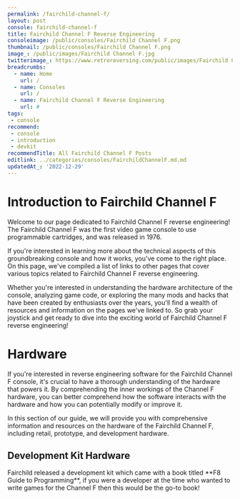 ```yaml
---
permalink: /fairchild-channel-f/
layout: post
console: fairchild-channel-f
title: Fairchild Channel F Reverse Engineering
consoleimage: /public/consoles/Fairchild Channel F.png
thumbnail: /public/consoles/Fairchild Channel F.png
image_: /public/images/Fairchild Channel F.jpg
twitterimage_: https://www.retroreversing.com/public/images/Fairchild Channel F.jpg
breadcrumbs:
  - name: Home
    url: /
  - name: Consoles
    url: /
  - name: Fairchild Channel F Reverse Engineering
    url: #
tags:
 - console
recommend:
 - console
 - introduction
 - devkit
recommendTitle: All Fairchild Channel F Posts
editlink: ../categories/consoles/FairchildChannelF.md.md
updatedAt_: '2022-12-29'
---
```


# Introduction to Fairchild Channel F
Welcome to our page dedicated to Fairchild Channel F reverse engineering! The Fairchild Channel F was the first video game console to use programmable cartridges, and was released in 1976. 

If you're interested in learning more about the technical aspects of this groundbreaking console and how it works, you've come to the right place. On this page, we've compiled a list of links to other pages that cover various topics related to Fairchild Channel F reverse engineering. 

Whether you're interested in understanding the hardware architecture of the console, analyzing game code, or exploring the many mods and hacks that have been created by enthusiasts over the years, you'll find a wealth of resources and information on the pages we've linked to. So grab your joystick and get ready to dive into the exciting world of Fairchild Channel F reverse engineering!

# Hardware
If you're interested in reverse engineering software for the Fairchild Channel F console, it's crucial to have a thorough understanding of the hardware that powers it. By comprehending the inner workings of the Channel F hardware, you can better comprehend how the software interacts with the hardware and how you can potentially modify or improve it.

In this section of our guide, we will provide you with comprehensive information and resources on the hardware of the Fairchild Channel F, including retail, prototype, and development hardware.

## Development Kit Hardware
<section class="postSection">
    <img data-image-full="/public/images/books/F8 Guide To Programming [1977].jpg" class="lazy-load wow slideInLeft postImage" />

 <div markdown="1" class="rr-post-markdown">
Fairchild released a development kit which came with a book titled **F8 Guide to Programming**, if you were a developer at the time who wanted to write games for the Channel F then this would be the go-to book!
 </div>
</section> 
